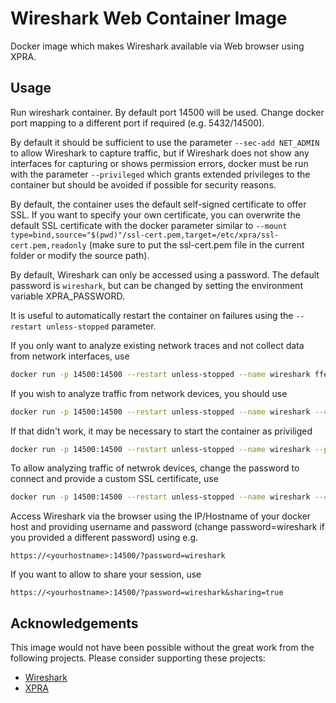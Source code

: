 # Wireshark Web Container Image

Docker image which makes Wireshark available via Web browser using XPRA.

## Usage

Run wireshark container. By default port 14500 will be used. Change docker port mapping to a different port if required (e.g. 5432/14500).

By default it should be sufficient to use the parameter `--sec-add NET_ADMIN` to allow Wireshark to capture traffic, but if Wireshark does not show any interfaces for capturing or shows permission errors, docker must be run with the parameter `--privileged` which grants extended privileges to the container but should be avoided if possible for security reasons.

By default, the container uses the default self-signed certificate to offer SSL. If you want to specify your own certificate, you can overwrite the default SSL certificate with the docker parameter similar to `--mount type=bind,source="$(pwd)"/ssl-cert.pem,target=/etc/xpra/ssl-cert.pem,readonly` (make sure to put the ssl-cert.pem file in the current folder or modify the source path).

By default, Wireshark can only be accessed using a password. The default password is `wireshark`, but can be changed by setting the environment variable XPRA_PASSWORD.

It is useful to automatically restart the container on failures using the `--restart unless-stopped` parameter.

If you only want to analyze existing network traces and not collect data from network interfaces, use
```bash
docker run -p 14500:14500 --restart unless-stopped --name wireshark ffeldhaus/wireshark
```

If you wish to analyze traffic from network devices, you should use

```bash
docker run -p 14500:14500 --restart unless-stopped --name wireshark --cap-add NET_ADMIN ffeldhaus/wireshark
```

If that didn't work, it may be necessary to start the container as priviliged

```bash
docker run -p 14500:14500 --restart unless-stopped --name wireshark --privileged ffeldhaus/wireshark
```

To allow analyzing traffic of netwrok devices, change the password to connect and provide a custom SSL certificate, use

```bash
docker run -p 14500:14500 --restart unless-stopped --name wireshark --cap-add NET_ADMIN -e XPRA_PASSWORD=mypassword --mount type=bind,source="$(pwd)"/ssl-cert.pem,target=/etc/xpra/ssl-cert.pem,readonly ffeldhaus/wireshark
```

Access Wireshark via the browser using the IP/Hostname of your docker host and providing username and password (change password=wireshark if you provided a different password) using e.g.

    https://<yourhostname>:14500/?password=wireshark

If you want to allow to share your session, use

    https://<yourhostname>:14500/?password=wireshark&sharing=true

## Acknowledgements

This image would not have been possible without the great work from the following projects. Please consider supporting these projects:
- [Wireshark](https://www.wireshark.org/)
- [XPRA](https://xpra.org)